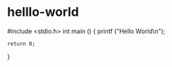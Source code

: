 helllo-world
============

#include <stdio.h>
int
main ()
{
	printf ("Hello World\n");
  
  	return 0;
}
